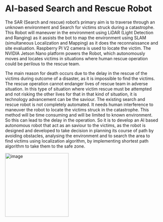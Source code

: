 # AI-based Search and Rescue Robot

The SAR (Search and rescue) robot’s primary aim is to traverse through an unknown environment and Search for victims struck during a catastrophe. This Robot will maneuver in the environment using LiDAR (Light Detection and Ranging) as it assists the bot to map the environment using SLAM (simultaneous Localization and Mapping) as it does the reconnaissance and site evaluation. Raspberry PI V2 camera is used to locate the victim. The NVIDIA Jetson Nano platform powers the Robot, which autonomously moves and locates victims in situations where human rescue operation could be perilous to the rescue team.




The main reason for death occurs due to the delay in the rescue of the victims during outcome of a disaster, as it is impossible to find the victims. The rescue operation cannot endanger lives of rescue team in adverse situation. In this type of situation where victim rescue must be attempted and not risking the other lives for that in that kind of situation, it is technology advancement can be the saviour. The existing search and rescue robot is not completely automated. It needs human interference to maneuver the robot to locate the victims struck in the catastrophe. This method will be time consuming and will be limited to known environment. So this can lead to the delay in the operation. So it is to develop an AI based autonomous robot that act as an saviour to the victims, as the robot is designed and developed to take decision in planning its course of path by avoiding obstacles, analysing the environment and to search the area to find victims using localization algorithm, by implementing shortest path algorithm to take them to the safe zone. 



<img width="208" alt="image" src="https://user-images.githubusercontent.com/92565931/174914647-5265bc15-0e4a-4c9a-ab86-40e8238f07b2.png">
